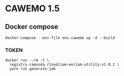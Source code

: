 # CAWEMO 1.5

## Docker compose
```shell
docker-compose --env-file env.cawemo up -d --build
```

### TOKEN
```shell
docker run --rm -t \
  registry.camunda.cloud/iam-ee/iam-utility:v1.0.2 \
  yarn run generate-jwk
```